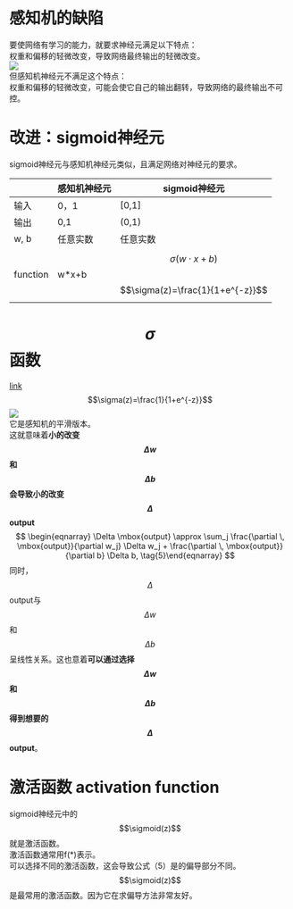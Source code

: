 # 感知机的缺陷

要使网络有学习的能力，就要求神经元满足以下特点：  
权重和偏移的轻微改变，导致网络最终输出的轻微改变。  
![](http://neuralnetworksanddeeplearning.com/images/tikz8.png)  
但感知机神经元不满足这个特点：  
权重和偏移的轻微改变，可能会使它自己的输出翻转，导致网络的最终输出不可控。  

# 改进：sigmoid神经元

sigmoid神经元与感知机神经元类似，且满足网络对神经元的要求。  

||感知机神经元|sigmoid神经元|
|---|---|---|
|输入|0，1|[0,1]|
|输出|0,1|(0,1)|
|w, b|任意实数|任意实数|
|function|w*x+b|$$\sigma(w\cdot x+b)$$<br>$$\sigma(z)=\frac{1}{1+e^{-z}}$$

# $$\sigma$$函数

[link](https://windmising.gitbook.io/mathematics-basic-for-ml/gai-shuai-lun/functions)  
$$\sigma(z)=\frac{1}{1+e^{-z}}$$
![](http://windmissing.github.io/images_for_gitbook/mathematics_basic_for_ML/2.png)  
它是感知机的平滑版本。  
这就意味着**小的改变$$\Delta w$$和$$\Delta b$$会导致小的改变$$\Delta$$output**   
$$
\begin{eqnarray} 
  \Delta \mbox{output} \approx \sum_j \frac{\partial \, \mbox{output}}{\partial w_j}
  \Delta w_j + \frac{\partial \, \mbox{output}}{\partial b} \Delta b,
\tag{5}\end{eqnarray}
$$
同时，$$\Delta$$output与$$\Delta w$$和$$\Delta b$$呈线性关系。这也意着**可以通过选择$$\Delta w$$和$$\Delta b$$得到想要的$$\Delta$$output**。  

# 激活函数 activation function

sigmoid神经元中的$$\sigmoid(z)$$就是激活函数。  
激活函数通常用f(*)表示。  
可以选择不同的激活函数，这会导致公式（5）是的偏导部分不同。  
$$\sigmoid(z)$$是最常用的激活函数。因为它在求偏导方法非常友好。  